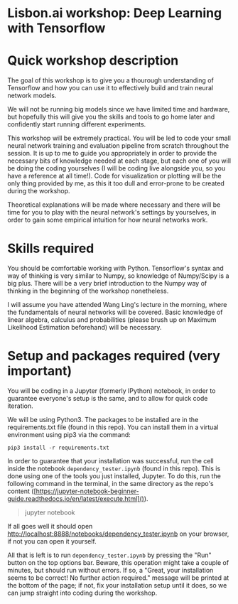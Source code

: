 # Lisbon.ai workshop: Deep Learning with Tensorflow

# Quick workshop description

The goal of this workshop is to give you a thourough understanding of Tensorflow and how you can use it to effectively build and train neural network models.

We will not be running big models since we have limited time and hardware, but hopefully this will give you the skills and tools to go home later and confidently start running different experiments.

This workshop will be extremely practical. You will be led to code your small neural network training and evaluation pipeline from scratch throughout the session. It is up to me to guide you appropriately in order to provide the necessary bits of knowledge needed at each stage, but each one of you will be doing the coding yourselves (I will be coding live alongside you, so you have a reference at all time!). Code for visualization or plotting will be the only thing provided by me, as this it too dull and error-prone to be created during the workshop.

Theoretical explanations will be made where necessary and there will be time for you to play with the neural network's settings by yourselves, in order to gain some empirical intuition for how neural networks work.

# Skills required
You should be comfortable working with Python. Tensorflow's syntax and way of thinking is very similar to Numpy, so knowledge of Numpy/Scipy is a big plus. There will be a very brief introduction to the Numpy way of thinking in the beginning of the workshop nonetheless. 

I will assume you have attended Wang Ling's lecture in the morning, where the fundamentals of neural networks will be covered. Basic knowledge of linear algebra, calculus and probabilities (please brush up on Maximum Likelihood Estimation beforehand) will be necessary.

# Setup and packages required (very important)
You will be coding in a Jupyter (formerly IPython) notebook, in order to guarantee everyone's setup is the same, and to allow for quick code iteration.

We will be using Python3. The packages to be installed are in the requirements.txt file (found in this repo). You can install them in a virtual environment using pip3 via the command:
```
pip3 install -r requirements.txt
```

In order to guarantee that your installation was successful, run the cell inside the notebook `dependency_tester.ipynb` (found in this repo). This is done using one of the tools you just installed, Jupyter. To do this, run the following command in the terminal, in the same directory as the repo's content ([https://jupyter-notebook-beginner-guide.readthedocs.io/en/latest/execute.html]()).

> jupyter notebook

If all goes well it should open [http://localhost:8888/notebooks/dependency_tester.ipynb]() on your browser, if not you can open it yourself.

All that is left is to run `dependency_tester.ipynb` by pressing the "Run" button on the top options bar. Beware, this operation might take a couple of minutes, but should run without errors. If so, a "Great, your installation seems to be correct! No further action required." message will be printed at the bottom of the page; if not, fix your installation setup until it does, so we can jump straight into coding during the workshop.
